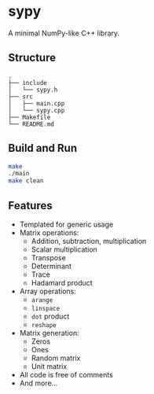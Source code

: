 # sypy

A minimal NumPy-like C++ library. 

## Structure

```
.
├── include
│   └── sypy.h
├── src
│   ├── main.cpp
│   └── sypy.cpp
├── Makefile
└── README.md
```

## Build and Run

```sh
make       
./main     
make clean  
```

## Features

- Templated for generic usage
- Matrix operations:
  - Addition, subtraction, multiplication
  - Scalar multiplication
  - Transpose
  - Determinant
  - Trace
  - Hadamard product
- Array operations:
  - `arange`
  - `linspace`
  - `dot` product
  - `reshape`
- Matrix generation:
  - Zeros
  - Ones
  - Random matrix
  - Unit matrix
- All code is free of comments
- And more... 
